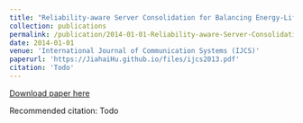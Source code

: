 ```yaml
---
title: "Reliability-aware Server Consolidation for Balancing Energy-Lifetime Tradeoff in Virtualized Cloud Datacenters"
collection: publications
permalink: /publication/2014-01-01-Reliability-aware-Server-Consolidation-for-Balancing-Energy-Lifetime-Tradeoff-in-Virtualized-Cloud-Datacenters
date: 2014-01-01
venue: 'International Journal of Communication Systems (IJCS)'
paperurl: 'https://JiahaiHu.github.io/files/ijcs2013.pdf'
citation: 'Todo'
---
```


<a href='https://JiahaiHu.github.io/files/ijcs2013.pdf'>Download paper here</a>

Recommended citation: Todo